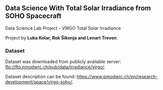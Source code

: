 ## Data Science With Total Solar Irradiance from SOHO Spacecraft

Data Science Lab Project - VIRGO Total Solar Irradiance

Project by **Luka Kolar, Rok Šikonja and Lenart Treven**.

### Dataset

Dataset was downloaded from publicly available server: ftp://ftp.pmodwrc.ch/pub/data/irradiance/virgo/.

Dataset description can be found: https://www.pmodwrc.ch/en/research-development/space/virgo-soho/.

